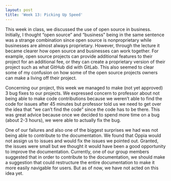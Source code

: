 ```yaml
---
layout: post
title: 'Week 13: Picking Up Speed'
---
```

This week in class, we discussed the use of open source in business. Initially, I thought “open source” and “business” being in the same sentence was a strange combination since open source is nonproprietary while businesses are almost always proprietary. However, through the lecture it became clearer how open source and businesses can work together. <!--more--> For example, open source projects can provide additional features to their project for an additional fee, or they can create a proprietary version of their project such as what GitHub did with GitLab. This also seemed to clear some of my confusion on how some of the open source projects owners can make a living off their project. 

Concerning our project, this week we managed to make (not yet approved) 3 bug fixes to our projects. We expressed concern to professor about not being able to make code contributions because we weren’t able to find the code for issues after 45 minutes but professor told us we need to get over the idea that “we can’t find the code” since the code has to be there. This was great advice because once we decided to spend more time on a bug (about 2-3 hours), we were able to actually fix the bug.  

One of our failures and also one of the biggest surprises we had was not being able to contribute to the documentation.  We found that Oppia would not assign us to issues and would fix the issues we pointed out. Granted, the issues were small but we thought it would have been a good opportunity to improve the documentation. Currently, one of our group members suggested that in order to contribute to the documentation, we should make a suggestion that could restructure the entire documentation to make it more easily navigable for users. But as of now, we have not acted on this idea yet. 